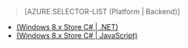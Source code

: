 > [AZURE.SELECTOR-LIST (Platform | Backend)]
- [(Windows 8.x Store C# | .NET)](/documentation/articles/mobile-services-dotnet-backend-windows-store-dotnet-aad-rbac/)
- [(Windows 8.x Store C# | JavaScript)](/documentation/articles/mobile-services-javascript-backend-windows-store-dotnet-aad-rbac/)


